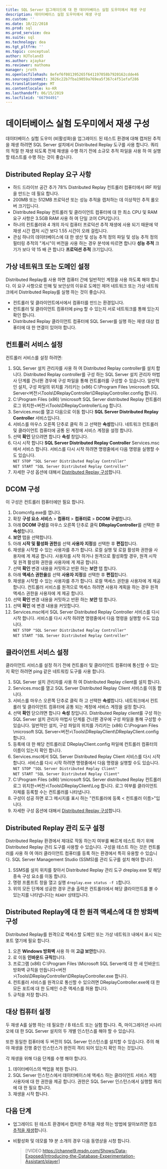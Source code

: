 ```yaml
---
title: SQL Server 업그레이드에 대 한 데이터베이스 실험 도우미에서 재생 구성
description: 데이터베이스 실험 도우미에서 재생 구성
ms.custom: ''
ms.date: 10/22/2018
ms.prod: sql
ms.prod_service: dea
ms.suite: sql
ms.technology: dea
ms.tgt_pltfrm: ''
ms.topic: conceptual
author: HJToland3
ms.author: ajaykar
ms.reviewer: mathoma
manager: jroth
ms.openlocfilehash: 8efef6f081395265f641197058b7920162cdde46
ms.sourcegitcommit: 3026c22b7fba19059a769ea5f367c4f51efaf286
ms.translationtype: MT
ms.contentlocale: ko-KR
ms.lasthandoff: 06/15/2019
ms.locfileid: "66794491"
---
```

# <a name="configure-replay-in-database-experimentation-assistant"></a>데이터베이스 실험 도우미에서 재생 구성

데이터베이스 실험 도우미 (비활성화)을 업그레이드 된 테스트 환경에 대해 캡처된 추적을 재생 하려면 SQL Server 설치에서 Distributed Replay 도구를 사용 합니다. 쿼리의 적절 한 재생 되도록 전체 재생을 수행 하기 전에 소규모 추적 파일을 사용 하 여 실행할 테스트를 수행 하는 것이 좋습니다.

## <a name="distributed-replay-requirements"></a>Distributed Replay 요구 사항

- 하드 드라이브 공간 추가 78% Distributed Replay 컨트롤러 컴퓨터에서 IRF 파일을 만드는 데 필요 합니다.
- 200MB 또는 512MB 프로덕션 또는 성능 추적을 캡처하는 데 이상적인 추적 롤오버 크기입니다.   
- Distributed Replay 컨트롤러 및 클라이언트 컴퓨터에 대 한 최소 CPU 및 RAM 요구 사항은 3.5GB RAM 사용 하 여 단일 코어 CPU입니다.
- 하나의 컨트롤러와 4 개의 자식 컴퓨터 프로덕션 추적 재생에 사용 되기 때문에 약 재생 시간 캡처 시간 보다 1.55 시간이 오래 걸립니다.
- 관심 하나의 데이터베이스에 대 한 생산 및 성능 추적 정의 파일 및 성능 추적 정의 필터링 추적의 "게시"이 버전을 사용 하는 경우 분석에 따르면 합니다 **성능 추적** 크기가 보다 약 15 배 큰 합니다 **프로덕션 추적** 크기입니다.

## <a name="set-up-a-virtual-network-or-domain"></a>가상 네트워크 또는 도메인 설정

Distributed Replay를 사용 하면 컴퓨터 간에 일반적인 계정을 사용 하도록 해야 합니다. 이 요구 사항으로 인해 및 보안상의 이유로 도메인 제어 네트워크 또는 가상 네트워크에서 Distributed Replay를 실행 하는 것이 좋습니다.

- 컨트롤러 및 클라이언트에서에서 컴퓨터를 만드는 환경입니다.
- 컨트롤러 및 클라이언트 컴퓨터에 ping 할 수 있는지 서로 네트워크를 통해 있는지 확인 합니다.
- Distributed Replay 클라이언트 컴퓨터에 SQL Server를 실행 하는 재생 대상 컴퓨터에 대 한 연결이 있어야 합니다.

## <a name="set-up-the-controller-service"></a>컨트롤러 서비스 설정

컨트롤러 서비스를 설정 하려면:

1. SQL Server 설치 관리자를 사용 하 여 Distributed Replay controller를 설치 합니다. Distributed Replay controller를 구성 하는 SQL Server 설치 관리자 마법사 단계를 건너뛴 경우에 구성 파일을 통해 컨트롤러를 구성할 수 있습니다. 일반적인 설치, 구성 파일의 위치를 가리키는 (x86) C:\Program Files \microsoft SQL Server\<버전\>\Tools\DReplayController\DReplayController.config 합니다.
1. C:\Program Files (x86) \microsoft SQL Server distributed Replay 컨트롤러 로그 위치한\<버전\>\Tools\DReplayController\Log 합니다.
1. Services.msc를 열고 다음으로 이동 합니다 **SQL Server Distributed Replay Controller** 서비스입니다.
1. 서비스를 마우스 오른쪽 단추로 클릭 하 고 선택한 **속성**합니다. 네트워크 컨트롤러 및 클라이언트 컴퓨터에 공통 된 계정에 서비스 계정을 설정 합니다.
1. 선택 **확인** 닫으려면 합니다 **속성** 창입니다.
1. 다시 시작 합니다 **SQL Server Distributed Replay Controller** Services.msc에서 서비스 합니다. 서비스를 다시 시작 하려면 명령줄에서 다음 명령을 실행할 수도 있습니다.<br/>
   `NET STOP "SQL Server Distributed Replay Controller"`<br/>
   `NET START "SQL Server Distributed Replay Controller"`
1. 자세한 구성 옵션에 대해서 [Distributed Replay 구성](https://docs.microsoft.com/sql/tools/distributed-replay/configure-distributed-replay)합니다.

## <a name="configure-dcom"></a>DCOM 구성

이 구성은 컨트롤러 컴퓨터에만 필요 합니다.

1. Dcomcnfg.exe를 엽니다.
1. 확장 **구성 요소 서비스** > **컴퓨터** > **컴퓨터로** > **DCOM 구성**합니다.
1. 아래 **DCOM 구성**를 마우스 오른쪽 단추로 클릭 **DReplayController**를 선택한 후 **속성**합니다.
1. **보안** 탭을 선택합니다.
1. 아래 **시작 및 활성화 권한**를 선택 **사용자 지정**를 선택한 후 **편집**합니다.
1. 재생을 시작할 수 있는 사용자를 추가 합니다. 로컬 실행 및 로컬 활성화 권한을 사용자에 게 제공 합니다. 사용자를 시작 하거나 원격으로 활성화할 경우, 원격 시작 및 원격 활성화 권한을 사용자에 게 제공 합니다.
1. 선택 **확인** 변경 내용을 커밋하고 반환 하는 **보안** 탭 합니다.
1. 아래 **액세스 권한을**를 선택 **사용자 지정**를 선택한 후 **편집**합니다.
1. 재생을 시작할 수 있는 사용자를 추가 합니다. 로컬 액세스 권한을 사용자에 게 제공 합니다. 컨트롤러 서비스를 원격으로 액세스 하려면 사용자 계획을 하는 경우 원격 액세스 권한을 사용자에 게 제공 합니다.
1. 선택 **확인** 변경 내용을 커밋하고 반환 하는 **보안** 탭 합니다.
1. 선택 **확인** 에 변경 내용을 커밋합니다.
1. Services.msc에서 SQL Server Distributed Replay Controller 서비스를 다시 시작 합니다. 서비스를 다시 시작 하려면 명령줄에서 다음 명령을 실행할 수도 있습니다.<br/>
   `NET STOP "SQL Server Distributed Replay Controller"`<br/>
   `NET START "SQL Server Distributed Replay Controller"`

## <a name="set-up-the-client-service"></a>클라이언트 서비스 설정

클라이언트 서비스를 설정 하기 전에 컨트롤러 및 클라이언트 컴퓨터에 통신할 수 있는지 확인 하려면 ping 같은 네트워킹 도구를 사용 합니다.

1. SQL Server 설치 관리자를 사용 하 여 Distributed Replay client를 설치 합니다.
1. Services.msc를 열고 SQL Server Distributed Replay Client 서비스를 이동 합니다.
1. 서비스를 마우스 오른쪽 단추로 클릭 하 고 선택한 **속성**합니다. 네트워크에서 컨트롤러 및 클라이언트 컴퓨터에 공통 되는 계정에 서비스 계정을 설정 합니다.
1. 선택 **확인** 닫으려면 합니다 **속성** 창입니다. Distributed Replay client를 구성 하는 SQL Server 설치 관리자 마법사 단계를 건너뛴 경우에 구성 파일을 통해 구성할 수 있습니다. 일반적인 설치, 구성 파일의 위치를 가리키는 (x86) C:\Program Files \microsoft SQL Server\<버전\>\Tools\DReplayClient\DReplayClient.config 합니다.
1. 등록에 대 한 해당 컨트롤러로 DReplayClient.config 파일에 컨트롤러 컴퓨터의 이름이 있는지 확인 합니다.
1.  Services.msc에서 SQL Server Distributed Replay Client 서비스를 다시 시작 합니다. 서비스를 다시 시작 하려면 명령줄에서 다음 명령을 실행할 수도 있습니다.<br/>
    `NET STOP "SQL Server Distributed Replay Client"`<br/>
    `NET START "SQL Server Distributed Replay Client"`
1. C:\Program Files (x86) \microsoft SQL Server distributed Replay 컨트롤러 로그 위치한\<버전\>\Tools\DReplayClient\Log 합니다. 로그 여부를 클라이언트 자체를 등록할 수는 컨트롤러를 나타냅니다.
1. 구성이 성공 하면 로그 메시지를 표시 하는 "컨트롤러에 등록 < 컨트롤러 이름\>"입니다.
1. 자세한 구성 옵션에 대해서 [Distributed Replay 구성](https://docs.microsoft.com/sql/tools/distributed-replay/configure-distributed-replay)합니다.

## <a name="set-up-distributed-replay-administration-tools"></a>Distributed Replay 관리 도구 설정

Distributed Replay 환경에서 제대로 작동 하는지 여부를 빠르게 테스트 하기 위해 Distributed Replay 관리 도구를 사용할 수 있습니다. 구성을 테스트 하는 것은 컨트롤러를 사용 하 여 여러 클라이언트 컴퓨터를 등록 하는 환경에서 특히 유용할 수 있습니다. SQL Server Management Studio (SSMS)를 관리 도구를 설치 해야 합니다.

1. SSMS를 설치 위치를 찾아서 Distributed Replay 관리 도구 dreplay.exe 및 해당 종속 구성 요소를 이동 합니다.
1. 명령 프롬프트 창을 열고 실행 `dreplay.exe status -f 1`합니다.
1. 위의 모든 단계에 성공한 경우 콘솔 출력은 컨트롤러에서 해당 클라이언트를 볼 수 있는지를 나타냅니다는 `READY` 상태입니다.

## <a name="configure-the-firewall-for-remote-distributed-replay-access"></a>Distributed Replay에 대 한 원격 액세스에 대 한 방화벽 구성

Distributed Replay를 원격으로 액세스할 도메인 또는 가상 네트워크 내에서 표시 되는 포트 열기에 필요 합니다.

1. 오픈 **Windows 방화벽** 사용 하 여 **고급 보안**합니다.
1. 로 이동 **인바운드 규칙**합니다.
1. 프로그램 (x86) C:\Program Files \Microsoft SQL Server에 대 한 새 인바운드 방화벽 규칙을 만듭니다\<버전\>\Tools\DReplayController\DReplayController.exe 합니다.
1. 컨트롤러 서비스를 원격으로 통신할 수 있으려면 DReplayController.exe에 대 한 모든 포트에 대 한 도메인 수준 액세스를 허용 합니다.
1. 규칙을 저장 합니다.

## <a name="set-up-target-computers"></a>대상 컴퓨터 설정

두 재생 A를 실행 하는 데 필요한 / B 테스트 또는 실험 합니다. 즉, 마이그레이션 시나리오에 대 한 SQL Server 설치의 두 개별 인스턴스를 해야 할 수 있습니다. 

또한 동일한 컴퓨터에 두 버전의 SQL Server 인스턴스를 설치할 수 있습니다. 주의 해야 재생을 진행 중인 인스턴스가 완전히 격리 되어 있는지 확인 하는 것입니다.

각 재생을 위해 다음 단계를 수행 해야 합니다.

1. 데이터베이스의 백업을 복원 합니다.
1. SQL Server 인스턴스에서 데이터베이스에 액세스 하는 클라이언트 서비스 계정 사용자에 대 한 권한을 제공 합니다. 권한은 SQL Server 인스턴스에서 실행할 쿼리에 대 한 필요 합니다.
1. 재생을 시작 합니다.

## <a name="next-steps"></a>다음 단계

- 업그레이드 된 테스트 환경에서 캡처한 추적을 재생 하는 방법에 알아보려면 참조 [추적을 재생](database-experimentation-assistant-replay-trace.md)합니다.

- 비활성화 및 데모를 19 분 소개의 경우 다음 동영상을 시청 합니다.

  > [!VIDEO https://channel9.msdn.com/Shows/Data-Exposed/Introducing-the-Database-Experimentation-Assistant/player]
